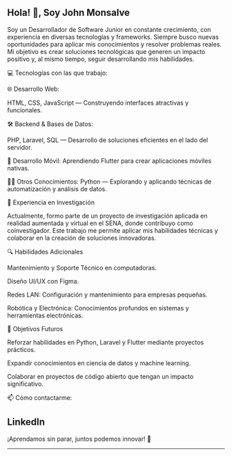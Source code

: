 Hola! 👋, Soy John Monsalve
--------------------------------------------
Soy un Desarrollador de Software Junior en constante crecimiento, con experiencia en diversas tecnologías y frameworks. Siempre busco nuevas oportunidades para aplicar mis conocimientos y resolver problemas reales. Mi objetivo es crear soluciones tecnológicas que generen un impacto positivo y, al mismo tiempo, seguir desarrollando mis habilidades.

💻 Tecnologías con las que trabajo:

🌐 Desarrollo Web:

HTML, CSS, JavaScript — Construyendo interfaces atractivas y funcionales.


🛠️ Backend & Bases de Datos:

PHP, Laravel, SQL — Desarrollo de soluciones eficientes en el lado del servidor.

📱 Desarrollo Móvil:
Aprendiendo Flutter para crear aplicaciones móviles nativas.

🧑‍💻 Otros Conocimientos:
Python — Explorando y aplicando técnicas de automatización y análisis de datos.

🤖 Experiencia en Investigación

Actualmente, formo parte de un proyecto de investigación aplicada en realidad aumentada y virtual en el SENA, donde contribuyo como coinvestigador. Este trabajo me permite aplicar mis habilidades técnicas y colaborar en la creación de soluciones innovadoras.

🔍 Habilidades Adicionales

Mantenimiento y Soporte Técnico en computadoras.

Diseño UI/UX con Figma.

Redes LAN: Configuración y mantenimiento para empresas pequeñas.

Robótica y Electrónica: Conocimientos profundos en sistemas y herramientas electrónicas.

🎯 Objetivos Futuros

Reforzar habilidades en Python, Laravel y Flutter mediante proyectos prácticos.

Expandir conocimientos en ciencia de datos y machine learning.

Colaborar en proyectos de código abierto que tengan un impacto significativo.

📫 Cómo contactarme:

LinkedIn
------------------------------------------------

¡Aprendamos sin parar, juntos podemos innovar! 🚀

---------------------------------------------------



